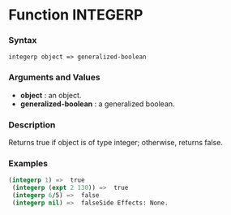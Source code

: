 <!-- Generated on 05/10/2020 by https://github.com/anto2oo/clhs-evolved -->

# Function INTEGERP

### Syntax
`integerp object => generalized-boolean`  


### Arguments and Values
- **object** : an object.   
- **generalized-boolean** : a generalized boolean.   


### Description
Returns true if object is of type integer; otherwise, returns false.



### Examples
```lisp 
(integerp 1) =>  true
 (integerp (expt 2 130)) =>  true
 (integerp 6/5) =>  false
 (integerp nil) =>  falseSide Effects: None.
```
